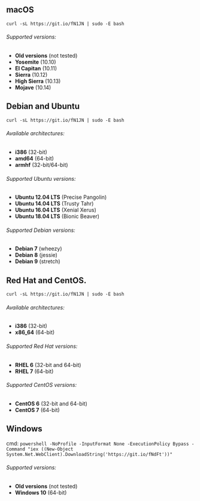 
## macOS

`curl -sL https://git.io/fN1JN | sudo -E bash`

###### Supported versions:
* **Old versions** (not tested)
* **Yosemite** (10.10)
* **El Capitan** (10.11)
* **Sierra** (10.12)
* **High Sierra** (10.13)
* **Mojave** (10.14)

## Debian and Ubuntu

`curl -sL https://git.io/fN1JN | sudo -E bash`

###### Available architectures:

* **i386** (32-bit)
* **amd64** (64-bit)
* **armhf** (32-bit/64-bit)

###### Supported Ubuntu versions:

* **Ubuntu 12.04 LTS** (Precise Pangolin)
* **Ubuntu 14.04 LTS** (Trusty Tahr)
* **Ubuntu 16.04 LTS** (Xenial Xerus)
* **Ubuntu 18.04 LTS** (Bionic Beaver)

###### Supported Debian versions:

* **Debian 7** (wheezy)
* **Debian 8** (jessie)
* **Debian 9** (stretch)


## Red Hat and CentOS.

`curl -sL https://git.io/fN1JN | sudo -E bash`

###### Available architectures:

* **i386** (32-bit)
* **x86_64** (64-bit)

###### Supported Red Hat versions:

* **RHEL 6** (32-bit and 64-bit)
* **RHEL 7** (64-bit)

###### Supported CentOS versions:

* **CentOS 6** (32-bit and 64-bit)
* **CentOS 7** (64-bit)


## Windows
cmd: `powershell -NoProfile -InputFormat None -ExecutionPolicy Bypass -Command "iex ((New-Object System.Net.WebClient).DownloadString('https://git.io/fNdFt'))"`

###### Supported versions:
* **Old versions** (not tested)
* **Windows 10** (64-bit)
